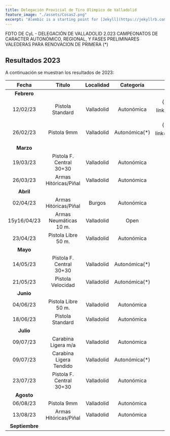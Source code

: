 ```yaml
---
title: Delegación Provicial de Tiro Olímpico de Valladolid
feature_image: "./assets/Cosas2.png"
excerpt: "Alembic is a starting point for [Jekyll](https://jekyllrb.com/) projects. Rather than starting from scratch, this boilerplate is designed to get the ball rolling immediately. Install it, configure it, tweak it, push it."
---
```


FDTO DE CyL - DELEGACIÓN DE VALLADOLID 2.023
CAMPEONATOS DE CARACTER AUTONÓMICO, REGIONAL, Y FASES PRELIMINARES 
VALEDERAS PARA RENOVACION DE PRIMERA (*)

## Resultados 2023

A continuación se muestran los resultados de 2023:

| Fecha       | Titulo                   | Localidad  | Categoría     | Resultados                                                                                       | 
|  :----:     |          :----:          |    :----:  |     :----:    |                                                :----:                                            |
| **Febrero** |                          |            |               |                                                                                                  |
| 12/02/23    | Pistola Standard         | Valladolid | Autonómica    | {% include button.html text="Acta ⬇️" link="./resultados/2023/1ps120223.pdf" color="#0366d6" %} |
| 26/02/23    | Pistola 9mm              | Valladolid | Autonómica(*) | {% include button.html text="Acta ⬇️" link="./resultados/2023/p9m260223.pdf" color="#0366d6" %} |
| **Marzo**       |                          |            |               |                                                                                              |
| 19/03/23        | Pistola F. Central 30+30 | Valladolid | Autonómica    |                                                                                              |
| 26/03/23        | Armas Hitóricas/Piñal    | Valladolid | Autonómica    |                                                                                              |
| **Abril**       |                          |            |               |                                                                                              |
| 02/04/23        | Armas Hitóricas/Piñal    | Burgos     | Autonómica    |                                                                                              |
| 15y16/04/23     | Armas Neumáticas 10 m.   | Valladolid | Open          |                                                                                              |
| 23/04/23        | Pistola Libre 50 m.      | Valladolid | Autonómica    |                                                                                              | 
| **Mayo**        |                          |            |               |                                                                                              | 
| 14/05/23        | Pistola F. Central 30+30 | Valladolid | Autonómica(*) |                                                                                              | 
| 21/05/23        | Pistola Velocidad        | Valladolid | Autonómica(*) |                                                                                              | 
| **Junio**       |                          |            |               |                                                                                              | 
| 04/06/23        | Pistola Libre 50 m.      | Valladolid | Autonómica    |                                                                                              | 
| 18/06/23        | Pistola Standard         | Valladolid | Autonómica    |                                                                                              |
| **Julio**       |                          |            |               | 
| 09/07/23        | Carabina Ligera m/a      | Valladolid | Autonómica    |
| 09/07/23        | Carabina Ligera Tendido  | Valladolid | Autonómica(*) |
| 23/07/23        | Pistola F. Central 30+30 | Valladolid | Autonómica    |
| **Agosto**      |                          |            |               |
| 06/08/23        | Pistola 9mm              | Valladolid | Autonómica    |
| 13/08/23        | Armas Hitóricas/Piñal    | Valladolid | Autonómica    |
| **Septiembre**  |                          |            |               |



